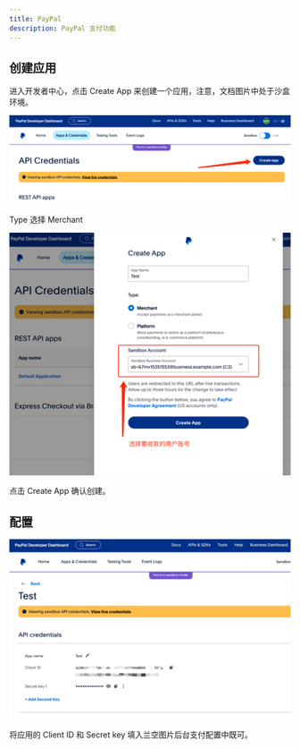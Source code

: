```yaml
---
title: PayPal
description: PayPal 支付功能
---
```


## 创建应用

进入开发者中心，点击 Create App 来创建一个应用，注意，文档图片中处于沙盒环境。

![创建应用](/payment/paypal/1.png)

Type 选择 Merchant

![创建应用](/payment/paypal/2.png)

点击 Create App 确认创建。

## 配置

![完成](/payment/paypal/3.png)

将应用的 Client ID 和 Secret key 填入兰空图片后台支付配置中既可。
